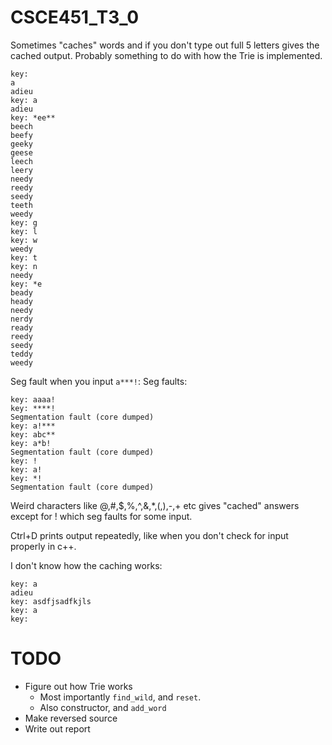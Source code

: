 # CSCE451_T3_0

Sometimes "caches" words and if you don't type out full 5 letters gives the cached output.
Probably something to do with how the Trie is implemented.
```
key: 
a
adieu
key: a
adieu
key: *ee**
beech
beefy
geeky
geese
leech
leery
needy
reedy
seedy
teeth
weedy
key: g
key: l
key: w
weedy
key: t
key: n
needy
key: *e
beady
heady
needy
nerdy
ready
reedy
seedy
teddy
weedy
```

Seg fault when you input `a***!`:
Seg faults:
```
key: aaaa!
key: ****!
Segmentation fault (core dumped)
key: a!***
key: abc**
key: a*b!
Segmentation fault (core dumped)
key: !
key: a!
key: *!
Segmentation fault (core dumped)
```

Weird characters like @,#,$,%,^,&,*,(,),-,+ etc gives "cached" answers except for ! which seg faults for some input.

Ctrl+D prints output repeatedly, like when you don't check for input properly in c++.

I don't know how the caching works:
```
key: a
adieu
key: asdfjsadfkjls
key: a
key: 
```

# TODO
- Figure out how Trie works
  - Most importantly `find_wild`, and `reset`.
  - Also constructor, and `add_word`
- Make reversed source
- Write out report